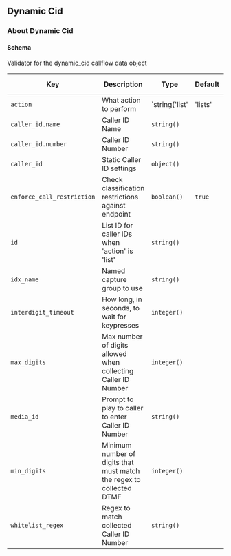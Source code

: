 ## Dynamic Cid

### About Dynamic Cid

#### Schema

Validator for the dynamic_cid callflow data object



Key | Description | Type | Default | Required | Support Level
--- | ----------- | ---- | ------- | -------- | -------------
`action` | What action to perform | `string('list' | 'lists' | 'manual' | 'static')` |   | `false` |  
`caller_id.name` | Caller ID Name | `string()` |   | `false` |  
`caller_id.number` | Caller ID Number | `string()` |   | `false` |  
`caller_id` | Static Caller ID settings | `object()` |   | `false` |  
`enforce_call_restriction` | Check classification restrictions against endpoint | `boolean()` | `true` | `false` |  
`id` | List ID for caller IDs when 'action' is 'list' | `string()` |   | `false` |  
`idx_name` | Named capture group to use | `string()` |   | `false` |  
`interdigit_timeout` | How long, in seconds, to wait for keypresses | `integer()` |   | `false` |  
`max_digits` | Max number of digits allowed when collecting Caller ID Number | `integer()` |   | `false` |  
`media_id` | Prompt to play to caller to enter Caller ID Number | `string()` |   | `false` |  
`min_digits` | Minimum number of digits that must match the regex to collected DTMF | `integer()` |   | `false` |  
`whitelist_regex` | Regex to match collected Caller ID Number | `string()` |   | `false` |  



